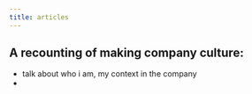 ```yaml
---
title: articles
---
```


## A recounting of making company culture:

- talk about who i am, my context in the company
-
